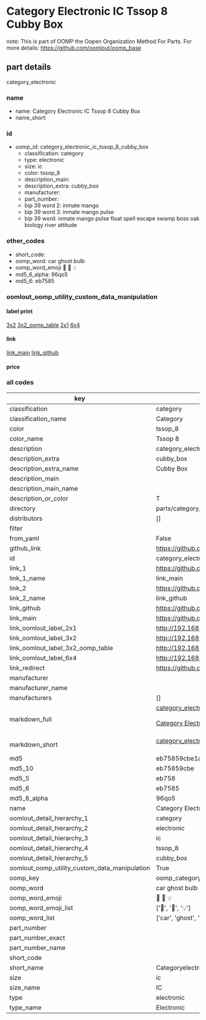 # Category Electronic IC Tssop 8 Cubby Box  

note: This is part of OOMP the Oopen Organization Method For Parts. For more details: https://github.com/oomlout/oomp_base

##  part details
  



category_electronic



### name
* name: Category Electronic IC Tssop 8 Cubby Box
* name_short: 
### id
* oomp_id: category_electronic_ic_tssop_8_cubby_box
  * classification: category
  * type: electronic
  * size: ic
  * color: tssop_8
  * description_main: 
  * description_extra: cubby_box
  * manufacturer: 
  * part_number: 
  * bip 39 word 2: inmate mango
  * bip 39 word 3: inmate mango pulse
  * bip 39 word: inmate mango pulse float spell escape swamp boss oak biology river attitude

### other_codes
* short_code: 
* oomp_word: car ghost bulb
* oomp_word_emoji :car: :ghost: :bulb:
* md5_6_alpha: 96qo5
* md5_6: eb7585






### oomlout_oomp_utility_custom_data_manipulation
#### label print
[3x2](http://192.168.1.245:1112/?label=oomp%2096qo5)
[3x2_oomp_table](http://192.168.1.108:1112/?label=oomp%2096qo5)
[2x1](http://192.168.1.242:1112/?label=oomp%2096qo5)
[6x4](http://192.168.1.55:1112/?label=oomp%2096qo5)    

#### link

[link_main](https://github.com/oomlout/oomlout_oomp_version_1_messy/tree/main/parts/category_electronic_ic_tssop_8_cubby_box) [link_github](https://github.com/oomlout/oomlout_oomp_version_1_messy/tree/main/parts/category_electronic_ic_tssop_8_cubby_box)                             

#### price







### all codes 
| key | value |  
| --- | --- |  
| classification | category |  
| classification_name | Category |  
| color | tssop_8 |  
| color_name | Tssop 8 |  
| description | category_electronic |  
| description_extra | cubby_box |  
| description_extra_name | Cubby Box |  
| description_main |  |  
| description_main_name |  |  
| description_or_color | T  |  
| directory | parts/category_electronic_ic_tssop_8_cubby_box |  
| distributors | [] |  
| filter |  |  
| from_yaml | False |  
| github_link | https://github.com/oomlout/oomlout_oomp_part_src/tree/main/parts/category_electronic_ic_tssop_8_cubby_box |  
| id | category_electronic_ic_tssop_8_cubby_box |  
| link_1 | https://github.com/oomlout/oomlout_oomp_version_1_messy/tree/main/parts/category_electronic_ic_tssop_8_cubby_box |  
| link_1_name | link_main |  
| link_2 | https://github.com/oomlout/oomlout_oomp_version_1_messy/tree/main/parts/category_electronic_ic_tssop_8_cubby_box |  
| link_2_name | link_github |  
| link_github | https://github.com/oomlout/oomlout_oomp_version_1_messy/tree/main/parts/category_electronic_ic_tssop_8_cubby_box |  
| link_main | https://github.com/oomlout/oomlout_oomp_version_1_messy/tree/main/parts/category_electronic_ic_tssop_8_cubby_box |  
| link_oomlout_label_2x1 | http://192.168.1.242:1112/?label=oomp%2096qo5 |  
| link_oomlout_label_3x2 | http://192.168.1.245:1112/?label=oomp%2096qo5 |  
| link_oomlout_label_3x2_oomp_table | http://192.168.1.108:1112/?label=oomp%2096qo5 |  
| link_oomlout_label_6x4 | http://192.168.1.55:1112/?label=oomp%2096qo5 |  
| link_redirect | https://github.com/oomlout/oomlout_oomp_version_1_messy/tree/main/parts/category_electronic_ic_tssop_8_cubby_box |  
| manufacturer |  |  
| manufacturer_name |  |  
| manufacturers | [] |  
| markdown_full | [category_electronic_ic_tssop_8_cubby_box](none)<br>[](none)<br>[Category Electronic Ic Tssop 8 Cubby Box](none)<br><br> |  
| markdown_short | [category_electronic_ic_tssop_8_cubby_box](none)<br><br> |  
| md5 | eb75859cbe1a3b65346895935b21cba2 |  
| md5_10 | eb75859cbe |  
| md5_5 | eb758 |  
| md5_6 | eb7585 |  
| md5_6_alpha | 96qo5 |  
| name | Category Electronic IC Tssop 8 Cubby Box |  
| oomlout_detail_hierarchy_1 | category |  
| oomlout_detail_hierarchy_2 | electronic |  
| oomlout_detail_hierarchy_3 | ic |  
| oomlout_detail_hierarchy_4 | tssop_8 |  
| oomlout_detail_hierarchy_5 | cubby_box |  
| oomlout_oomp_utility_custom_data_manipulation | True |  
| oomp_key | oomp_category_electronic_ic_tssop_8_cubby_box |  
| oomp_word | car ghost bulb |  
| oomp_word_emoji | :car: :ghost: :bulb: |  
| oomp_word_emoji_list | [':car:', ':ghost:', ':bulb:'] |  
| oomp_word_list | ['car', 'ghost', 'bulb'] |  
| part_number |  |  
| part_number_exact |  |  
| part_number_name |  |  
| short_code |  |  
| short_name | Categoryelectronic |  
| size | ic |  
| size_name | IC |  
| type | electronic |  
| type_name | Electronic |  
